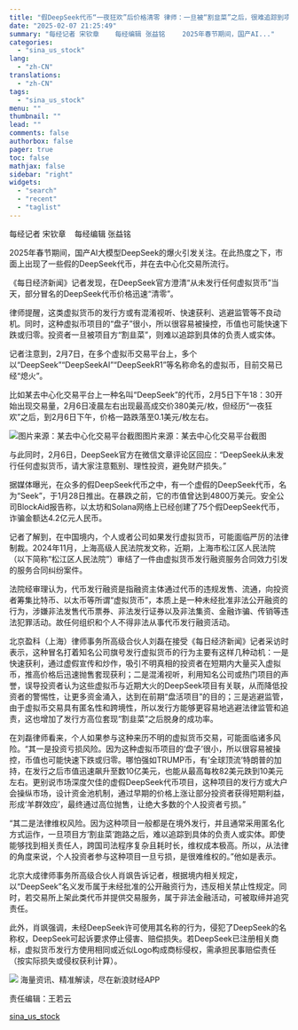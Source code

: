 ```yaml
---
title: "假DeepSeek代币“一夜狂欢”后价格清零 律师：一旦被“割韭菜”之后，很难追踪到项目方"
date: "2025-02-07 21:25:49"
summary: "每经记者 宋钦章    每经编辑 张益铭 　　2025年春节期间，国产AI..."
categories:
  - "sina_us_stock"
lang:
  - "zh-CN"
translations:
  - "zh-CN"
tags:
  - "sina_us_stock"
menu: ""
thumbnail: ""
lead: ""
comments: false
authorbox: false
pager: true
toc: false
mathjax: false
sidebar: "right"
widgets:
  - "search"
  - "recent"
  - "taglist"
---
```


每经记者 宋钦章    每经编辑 张益铭

2025年春节期间，国产AI大模型DeepSeek的爆火引发关注。在此热度之下，市面上出现了一些假的DeepSeek代币，并在去中心化交易所流行。

《每日经济新闻》记者发现，在DeepSeek官方澄清“从未发行任何虚拟货币”当天，部分冒名的DeepSeek代币价格迅速“清零”。

律师提醒，这类虚拟货币的发行方或有混淆视听、快速获利、逃避监管等不良动机。同时，这种虚拟币项目的“盘子”很小，所以很容易被操控，币值也可能快速下跌或归零。投资者一旦被项目方“割韭菜”，则难以追踪到具体的负责人或实体。

记者注意到，2月7日，在多个虚拟币交易平台上，多个以“DeepSeek”“DeepSeekAI”“DeepSeekR1”等名称命名的虚拟币，目前交易已经“熄火”。

比如某去中心化交易平台上一种名叫“DeepSeek”的代币，2月5日下午18：30开始出现交易量，2月6日凌晨左右出现最高成交价380美元/枚，但经历“一夜狂欢”之后，到2月6日下午，价格一路跌落至0.1美元/枚左右。

![图片来源：某去中心化交易平台截图](//n.sinaimg.cn/spider20250207/55/w995h660/20250207/0f01-19f1b0a00e0ff01b51bfc3979992255c.png)图片来源：某去中心化交易平台截图

与此同时，2月6日，DeepSeek官方在微信文章评论区回应：“DeepSeek从未发行任何虚拟货币，请大家注意甄别、理性投资，避免财产损失。”

据媒体曝光，在众多的假DeepSeek代币之中，有一个虚假的DeepSeek代币，名为“Seek”，于1月28日推出。在暴跌之前，它的市值曾达到4800万美元。安全公司BlockAid报告称，以太坊和Solana网络上已经创建了75个假DeepSeek代币，诈骗金额达4.2亿元人民币。

记者了解到，在中国境内，个人或者公司如果发行虚拟货币，可能面临严厉的法律制裁。2024年11月，上海高级人民法院发文称，近期，上海市松江区人民法院（以下简称“松江区人民法院”）审结了一件由虚拟货币发行融资服务合同效力引发的服务合同纠纷案件。

法院经审理认为，代币发行融资是指融资主体通过代币的违规发售、流通，向投资者筹集比特币、以太币等所谓“虚拟货币”，本质上是一种未经批准非法公开融资的行为，涉嫌非法发售代币票券、非法发行证券以及非法集资、金融诈骗、传销等违法犯罪活动。故任何组织和个人不得非法从事代币发行融资活动。

北京盈科（上海）律师事务所高级合伙人刘磊在接受《每日经济新闻》记者采访时表示，这种冒名打着知名公司旗号发行虚拟货币的行为主要有这样几种动机：一是快速获利，通过虚假宣传和炒作，吸引不明真相的投资者在短期内大量买入虚拟币，推高价格后迅速抛售套现获利；二是混淆视听，利用知名公司或热门项目的声誉，误导投资者认为这些虚拟币与近期大火的DeepSeek项目有关联，从而降低投资者的警惕性，让更多资金涌入，达到在前期“盘活项目”的目的；三是逃避监管，由于虚拟币交易具有匿名性和跨境性，所以发行方能够更容易地逃避法律监管和追责，这也增加了发行方高位套现“割韭菜”之后脱身的成功率。

在刘磊律师看来，个人如果参与这种来历不明的虚拟货币交易，可能面临诸多风险。“其一是投资亏损风险。因为这种虚拟币项目的‘盘子’很小，所以很容易被操控，币值也可能快速下跌或归零。哪怕强如TRUMP币，有‘全球顶流’特朗普的加持，在发行之后市值迅速飙升至数10亿美元，也能从最高每枚82美元跌到10美元左右。更别说市场深度欠佳的虚假DeepSeek代币项目，这种项目的发行方或大户会操纵市场，设计资金池机制，通过早期的价格上涨让部分投资者获得短期利益，形成‘羊群效应’，最终通过高位抛售，让绝大多数的个人投资者亏损。”

“其二是法律维权风险。因为这种项目一般都是在境外发行，并且通常采用匿名化方式运作，一旦项目方‘割韭菜’跑路之后，难以追踪到具体的负责人或实体。即使能够找到相关责任人，跨国司法程序复杂且耗时长，维权成本极高。所以，从法律的角度来说，个人投资者参与这种项目一旦亏损，是很难维权的。”他如是表示。

北京大成律师事务所高级合伙人肖飒告诉记者，根据境内相关规定，以“DeepSeek”名义发币属于未经批准的公开融资行为，违反相关禁止性规定。同时，若交易所上架此类代币并提供交易服务，属于非法金融活动，可被取缔并追究责任。

此外，肖飒强调，未经DeepSeek许可使用其名称的行为，侵犯了DeepSeek的名称权，DeepSeek可起诉要求停止侵害、赔偿损失。若DeepSeek已注册相关商标，虚拟货币发行方使用相同或近似Logo构成商标侵权，需承担民事赔偿责任（按实际损失或侵权获利计算）。












![](//n.sinaimg.cn/finance/cece9e13/20240627/655959900_20240627.png)
海量资讯、精准解读，尽在新浪财经APP



责任编辑：王若云

[sina_us_stock](https://finance.sina.com.cn/roll/2025-02-07/doc-ineispiy7403766.shtml)
